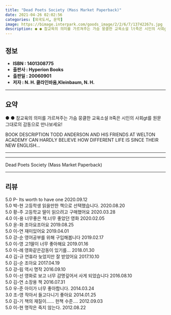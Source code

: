 ```yaml
---
title: "Dead Poets Society (Mass Market Paperback)"
date: 2021-04-26 02:02:56
categories: [외국도서, 문학]
image: https://bimage.interpark.com/goods_image/2/2/6/7/13742267s.jpg
description: ● ● 참교육의 의미를 가르쳐주는 가슴 뭉클한 교육소설 lt죽은 시인의 사회gt를 원문 그대로의 감동으로 만나보세요! BOOK DESCRIPTION TODD ANDERSON AND HIS FRIENDS AT WELTON ACADEMY CAN HARDLY BELIEVE HOW DIF
---
```


## **정보**

- **ISBN : 1401308775**
- **출판사 : Hyperion Books**
- **출판일 : 20060901**
- **저자 : N. H. 클라인바움,Kleinbaum, N. H.**

------



## **요약**

●  ●  참교육의 의미를 가르쳐주는 가슴 뭉클한 교육소설 lt죽은 시인의 사회gt를 원문 그대로의 감동으로 만나보세요!

BOOK DESCRIPTION
TODD ANDERSON AND HIS FRIENDS AT WELTON ACADEMY CAN HARDLY BELIEVE HOW DIFFERENT LIFE IS SINCE THEIR NEW ENGLISH... 

------



------


Dead Poets Society (Mass Market Paperback) 

------


## **리뷰** 

5.0 P- Its worth to have one 2020.09.12 <br/>5.0 박-현 고등학생 읽을만한 책으로 선택했습니다. 2020.08.20 <br/>5.0 황-주 고등학교 딸이 읽으려고 구매했어요
 2020.03.28 <br/>4.0 이-용 너무좋은 책.너무 좋았던  영화 2020.02.05 <br/>5.0 윤-화 조아요조아요 2019.08.25 <br/>5.0 이-연 재미있어요 2019.04.01 <br/>5.0 강-순 영어공부를 위해 구입해봅니다 2019.02.17 <br/>5.0 이-영 고1딸이 너무 좋아해요 2019.01.16 <br/>5.0 이-례 영화같은감동이 있기를... 2018.01.30 <br/>4.0 김-규 연휴라 늦었지만 잘 받았어요 2017.10.10 <br/>5.0 김-순 조아요 2017.04.19 <br/>5.0 강-림 역시 명작 2016.09.10 <br/>5.0 이-선 영화로 보고 너무 감명깊어서 사게 되었습니다 2016.08.10 <br/>5.0 김-연 소장용 책 2016.07.31 <br/>5.0 우-준 아이가 너무 좋아합니다. 2014.03.24 <br/>3.0 조-영 작아서 들고다니기 좋아요 2014.01.25 <br/>5.0 김-기 책의 재질이...... 헌책 수준.... 2012.09.03 <br/>5.0 이-현 명작은 죽지 않는다. 2012.08.22 <br/>
